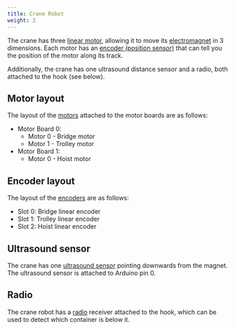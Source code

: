 ```yaml
---
title: Crane Robot
weight: 2
---
```


The crane has three [linear motor](/api/motor-board), allowing it to move its [electromagnet](/api/magnet) in 3 dimensions. Each motor has an [encoder (position sensor)](/api/encoder) that can tell you the position of the motor along its track.

Additionally, the crane has one ultrasound distance sensor and a radio, both attached to the hook (see below).

## Motor layout

The layout of the [motors](/api/motor-board) attached to the motor boards are as follows:

- Motor Board 0:
    - Motor 0 - Bridge motor
    - Motor 1 - Trolley motor
- Motor Board 1:
    - Motor 0 - Hoist motor

## Encoder layout

The layout of the [encoders](/api/encoder) are as follows:

- Slot 0: Bridge linear encoder
- Slot 1: Trolley linear encoder
- Slot 2: Hoist linear encoder

## Ultrasound sensor

The crane has one [ultrasound sensor](/api/ultrasound) pointing downwards from the magnet. The ultrasound sensor is attached to Arduino pin 0.

## Radio

The crane robot has a [radio](/api/radio) receiver attached to the hook, which can be used to detect which container is below it.